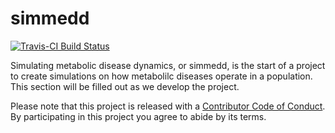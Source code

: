 
<!-- README.md is generated from README.Rmd. Please edit that file -->
simmedd
=======

[![Travis-CI Build Status](https://travis-ci.org/lwjohnst86/simmedd.svg?branch=master)](https://travis-ci.org/lwjohnst86/simmedd)

Simulating metabolic disease dynamics, or simmedd, is the start of a project to create simulations on how metabolilc diseases operate in a population. This section will be filled out as we develop the project.

Please note that this project is released with a [Contributor Code of Conduct](CONDUCT.md). By participating in this project you agree to abide by its terms.
